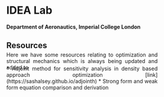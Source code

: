 <!-- <h1> Good {{timeOfDay}}! Welcome to IDEA Lab! </h1> -->
<h1> IDEA Lab </h1>
<b> Department of Aeronautics, Imperial College London </b>

<h2> Resources </h2>
<div align="justify">
<p>
  Here we have some resources relating to optimization and structural mechanics which is always being updated and added to 
</p>
* Adjoint method for sensitivity analysis in density based approach optimization [link](https://sashalsey.github.io/adjointh)
*	Strong form and weak form equation comparison and derivation
</div>

<!-- INSERT LINKS TO THE GROUP ACCOUNTS (IF THERE ARE ANY) -->

<style>

 /* -------------------------------------------------------- */

  * {
    box-sizing: border-box;
  }

  .column {
    float: left;
    width: 45%;
    padding: 5px;
  }

  .columnmajor {
    float: left;
    width: 55%;
    padding: 5px;
  }

  .columnminor {
    float: right;
    width: 40%;
    padding: 5px;
  }

  /* Clearfix (clear floats) */
  .row::after {
    content: "";
    clear: both;
    display: table;
  }

  .two-column-layout { 
  display: grid;              /* Use CSS Grid */ 
  grid-template-columns: 0.1fr 1fr 0.25fr;   /* Create two equal-width columns */ 
  grid-gap: 12px;             /* Add spacing between columns (adjust as needed) */ 
  line-height: 1.2;
  row-gap: 0px; 
  }
  
  p {margin-bottom: -1em;  margin-top: -1em;} 

  /* Responsive layout - makes the three columns stack on top of each other instead of next to each other */
  @media screen and (max-width: 500px) {
    .column {
      width: 100%;
    }
  }

  figcaption {
      /* background-color: black;
      color: white;
      font-style: italic;
      padding: 2px; */
      text-align: center;
    }

  .Google{
		background-color: #DB4437;
		color: #fff;
		border-width: 1px;
		border-style: solid;
		border-color: #084461;
		border-radius: 0;
	}
	.Google:link, .Google:visited {
	  	color: #fff;
	}
	.Google:active, .Google:hover {
		background: #DB4437;
		color: #fff;
	}

</style>
